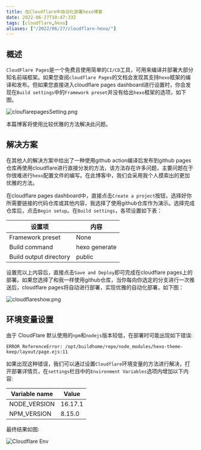```yaml
---
title: 在Cloudflare中自动化部署hexo博客
date: 2022-06-27T10:47:33Z
tags: [cloudflare,hexo]
aliases: ["/2022/06/27/cloudflare-hexo/"]
---
```


## 概述

`CloudFlare Pages`是一个免费且使用简单的`CI/CD`工具，可用来编译并部署大部分知名前端框架。如果您查阅`cloudflare Pages`的文档会发现其支持`hexo`框架的编译和发布。但如果您直接进入cloudflare pages dashboard进行设置时，你会发现在`Build settings`中的`Framework preset`并没有给出`hexo`框架的选项，如下图。

![clouflarepagesSetting.png](https://img.wang.232232.xyz/img/2022/06/27/clouflarepagesSetting.png)

本篇博客将使用比较优雅的方法解决此问题。

## 解决方案

在其他人的解决方案中给出了一种使用github action编译后发布到github pages仓库再使用cloudflare进行直接分发的方法，该方法存在许多问题，主要问题在于你很难进行`hexo`配置文件的编写。在此博客中，我们会采用我个人摸索出的更加优雅的方法。

在cloudflare pages dashboard中，直接点击`Create a project`按钮，选择好你所需要链接的代码仓库或其他内容，我选择了使用github仓库作为演示。选择完成仓库后，点击`Begin setup`。在`Build settings`，各项设置如下表：

| 设置项 | 内容 |
|--|--|
| Framework preset | None |
| Build command | hexo generate |
| Build output directory | public |

设置完以上内容后，直接点击`Save and Deploy`即可完成在cloudflare pages上的部署。如果您选择了和我一样使用github仓库，当你每向你选定的分支进行一次推送后，cloudflare pages将自动进行部署，实现优雅的自动化部署，如下图：

![cloudflareshow.png](https://img.wang.232232.xyz/img/2022/06/27/cloudflareshow.png)

## 环境变量设置

由于 CloudFlare 默认使用的`npm`和`nodejs`版本较低，在部署时可能出现如下错误:
```log
ERROR ReferenceError: /opt/buildhome/repo/node_modules/hexo-theme-keep/layout/page.ejs:11
```

如果出现这种错误，我们可以通过设置`Cloudflare`环境变量的方法进行解决，打开部署详情页，在`settings`栏目中的`Environment Variables`选项内增加以下内容:

| Variable name | Value |
| -- | -- |
| NODE_VERSION | 16.17.1 |
| NPM_VERSION | 8.15.0 |

最终结果如图:

![Cloudflare Env](https://img.gejiba.com/images/b4d57882ecdaf309f843912aa9d864bf.png)
